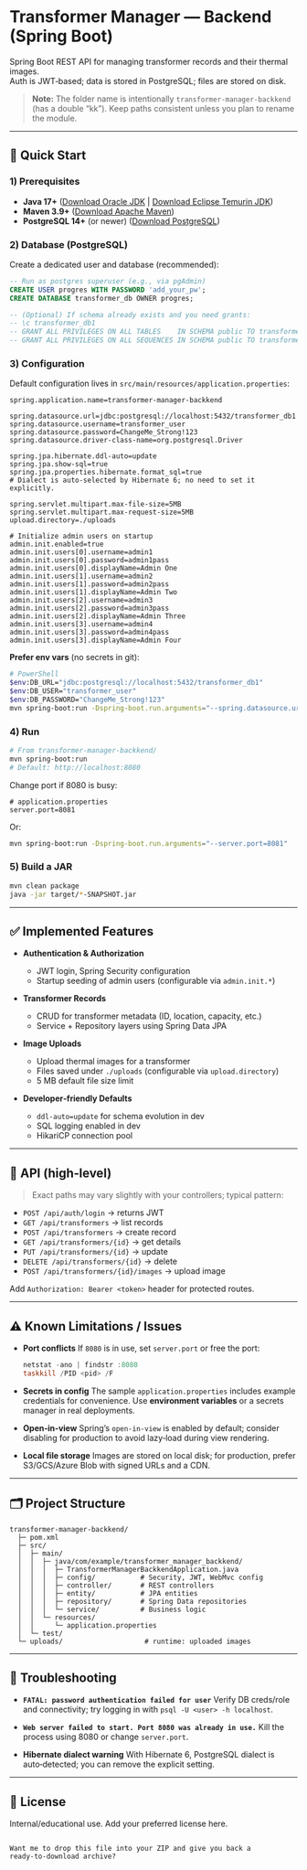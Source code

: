 # Transformer Manager — Backend (Spring Boot)

Spring Boot REST API for managing transformer records and their thermal images.  
Auth is JWT‑based; data is stored in PostgreSQL; files are stored on disk.

> **Note:** The folder name is intentionally `transformer-manager-backkend` (has a double “kk”). Keep paths consistent unless you plan to rename the module.

---

## 🚀 Quick Start

### 1) Prerequisites
- **Java 17+** ([Download Oracle JDK](https://www.oracle.com/java/technologies/downloads/#java17) | [Download Eclipse Temurin JDK](https://adoptium.net/temurin/releases/?version=17))
- **Maven 3.9+** ([Download Apache Maven](https://maven.apache.org/download.cgi))
- **PostgreSQL 14+** (or newer) ([Download PostgreSQL](https://www.postgresql.org/download/))

### 2) Database (PostgreSQL)

Create a dedicated user and database (recommended):

```sql
-- Run as postgres superuser (e.g., via pgAdmin)
CREATE USER progres WITH PASSWORD 'add_your_pw';
CREATE DATABASE transformer_db OWNER progres;

-- (Optional) If schema already exists and you need grants:
-- \c transformer_db1
-- GRANT ALL PRIVILEGES ON ALL TABLES    IN SCHEMA public TO transformer_user;
-- GRANT ALL PRIVILEGES ON ALL SEQUENCES IN SCHEMA public TO transformer_user;
````

### 3) Configuration

Default configuration lives in `src/main/resources/application.properties`:

```properties
spring.application.name=transformer-manager-backkend

spring.datasource.url=jdbc:postgresql://localhost:5432/transformer_db1
spring.datasource.username=transformer_user
spring.datasource.password=ChangeMe_Strong!123
spring.datasource.driver-class-name=org.postgresql.Driver

spring.jpa.hibernate.ddl-auto=update
spring.jpa.show-sql=true
spring.jpa.properties.hibernate.format_sql=true
# Dialect is auto-selected by Hibernate 6; no need to set it explicitly.

spring.servlet.multipart.max-file-size=5MB
spring.servlet.multipart.max-request-size=5MB
upload.directory=./uploads

# Initialize admin users on startup
admin.init.enabled=true
admin.init.users[0].username=admin1
admin.init.users[0].password=admin1pass
admin.init.users[0].displayName=Admin One
admin.init.users[1].username=admin2
admin.init.users[1].password=admin2pass
admin.init.users[1].displayName=Admin Two
admin.init.users[2].username=admin3
admin.init.users[2].password=admin3pass
admin.init.users[2].displayName=Admin Three
admin.init.users[3].username=admin4
admin.init.users[3].password=admin4pass
admin.init.users[3].displayName=Admin Four
```

**Prefer env vars** (no secrets in git):

```bash
# PowerShell
$env:DB_URL="jdbc:postgresql://localhost:5432/transformer_db1"
$env:DB_USER="transformer_user"
$env:DB_PASSWORD="ChangeMe_Strong!123"
mvn spring-boot:run -Dspring-boot.run.arguments="--spring.datasource.url=$env:DB_URL --spring.datasource.username=$env:DB_USER --spring.datasource.password=$env:DB_PASSWORD"
```

### 4) Run

```bash
# From transformer-manager-backkend/
mvn spring-boot:run
# Default: http://localhost:8080
```

Change port if 8080 is busy:

```properties
# application.properties
server.port=8081
```

Or:

```bash
mvn spring-boot:run -Dspring-boot.run.arguments="--server.port=8081"
```

### 5) Build a JAR

```bash
mvn clean package
java -jar target/*-SNAPSHOT.jar
```

---

## ✅ Implemented Features

* **Authentication & Authorization**

  * JWT login, Spring Security configuration
  * Startup seeding of admin users (configurable via `admin.init.*`)

* **Transformer Records**

  * CRUD for transformer metadata (ID, location, capacity, etc.)
  * Service + Repository layers using Spring Data JPA

* **Image Uploads**

  * Upload thermal images for a transformer
  * Files saved under `./uploads` (configurable via `upload.directory`)
  * 5 MB default file size limit

* **Developer‑friendly Defaults**

  * `ddl-auto=update` for schema evolution in dev
  * SQL logging enabled in dev
  * HikariCP connection pool

---

## 🔌 API (high‑level)

> Exact paths may vary slightly with your controllers; typical pattern:

* `POST /api/auth/login` → returns JWT
* `GET /api/transformers` → list records
* `POST /api/transformers` → create record
* `GET /api/transformers/{id}` → get details
* `PUT /api/transformers/{id}` → update
* `DELETE /api/transformers/{id}` → delete
* `POST /api/transformers/{id}/images` → upload image

Add `Authorization: Bearer <token>` header for protected routes.

---

## ⚠️ Known Limitations / Issues

* **Port conflicts**
  If `8080` is in use, set `server.port` or free the port:

  ```powershell
  netstat -ano | findstr :8080
  taskkill /PID <pid> /F
  ```

* **Secrets in config**
  The sample `application.properties` includes example credentials for convenience.
  Use **environment variables** or a secrets manager in real deployments.

* **Open‑in‑view**
  Spring’s `open-in-view` is enabled by default; consider disabling for production to avoid lazy‑load during view rendering.

* **Local file storage**
  Images are stored on local disk; for production, prefer S3/GCS/Azure Blob with signed URLs and a CDN.

---

## 🗂️ Project Structure

```
transformer-manager-backkend/
  ├─ pom.xml
  ├─ src/
  │  ├─ main/
  │  │  ├─ java/com/example/transformer_manager_backkend/
  │  │  │  ├─ TransformerManagerBackkendApplication.java
  │  │  │  ├─ config/           # Security, JWT, WebMvc config
  │  │  │  ├─ controller/       # REST controllers
  │  │  │  ├─ entity/           # JPA entities
  │  │  │  ├─ repository/       # Spring Data repositories
  │  │  │  └─ service/          # Business logic
  │  │  └─ resources/
  │  │     └─ application.properties
  │  └─ test/
  └─ uploads/                    # runtime: uploaded images
```

---

## 🧪 Troubleshooting

* **`FATAL: password authentication failed for user`**
  Verify DB creds/role and connectivity; try logging in with `psql -U <user> -h localhost`.

* **`Web server failed to start. Port 8080 was already in use.`**
  Kill the process using 8080 or change `server.port`.

* **Hibernate dialect warning**
  With Hibernate 6, PostgreSQL dialect is auto‑detected; you can remove the explicit setting.

---

## 📄 License

Internal/educational use. Add your preferred license here.

```

Want me to drop this file into your ZIP and give you back a ready‑to‑download archive?
```
